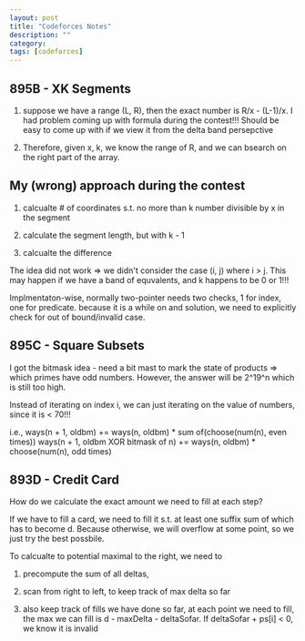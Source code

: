 ```yaml
---
layout: post
title: "Codeforces Notes"
description: ""
category: 
tags: [codeforces]
---
```


895B - XK Segments
---------
1. suppose we have a range (L, R), then the exact number is R/x - (L-1)/x. I had problem coming up with formula during the contest!!! Should be easy to come up with if we view it from the delta band persepctive

2. Therefore, given x, k, we know the range of R, and we can bsearch on the right part of the array.

My (wrong) approach during the contest
-------------
1. calcualte # of coordinates s.t. no more than k number divisible by x in the segment

2. calculate the segment length, but with k - 1

3. calcualte the difference

The idea did not work => we didn't consider the case (i, j) where i > j. This may happen if we have a band of equvalents, and k happens to be 0 or 1!!!

Implmentaton-wise, normally two-pointer needs two checks, 1 for index, one for predicate. because it is a while on and solution, we need to explicitly check for out of bound/invalid case.

895C - Square Subsets
--------
I got the bitmask idea - need a bit mast to mark the state of products => which primes have odd numbers. However, the answer will be 2^19^n which is still too high. 

Instead of iterating on index i, we can just iterating on the value of numbers, since it is < 70!!!

i.e., 
ways(n + 1, oldbm) += ways(n, oldbm) *  sum of(choose(num(n), even times))
ways(n + 1, oldbm XOR bitmask of n) += ways(n, oldbm) * choose(num(n), odd times)

893D - Credit Card
---------
How do we calculate the exact amount we need to fill at each step?

If we have to fill a card, we need to fill it s.t. at least one suffix sum of which has to become d. Because otherwise, we will overflow at some point, so we just try the best possbile.

To calcualte to potential maximal to the right, we need to 
1. precompute the sum of all deltas,

2. scan from right to left, to keep track of max delta so far

3. also keep track of fills we have done so far, at each point we need to fill, the max we can fill is d - maxDelta - deltaSofar. If deltaSofar + ps[i] < 0, we know it is invalid
